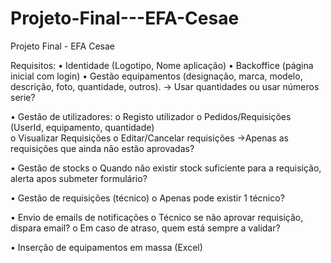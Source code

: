# Projeto-Final---EFA-Cesae
Projeto Final - EFA Cesae

Requisitos: 
•	Identidade (Logotipo, Nome aplicação)
•	Backoffice (página inicial com login)
•	Gestão equipamentos (designação, marca, modelo, descrição, foto, quantidade, outros). -> Usar quantidades ou usar números serie?

•	Gestão de utilizadores:
o	Registo utilizador
o	Pedidos/Requisições   (UserId, equipamento, quantidade)  
o	Visualizar Requisições
o	Editar/Cancelar requisições ->Apenas as requisições que ainda não estão aprovadas?

•	Gestão de stocks
o	Quando não existir stock suficiente para a requisição, alerta apos submeter formulário?

•	Gestão de requisições (técnico)
o	Apenas pode existir 1 técnico?

•	Envio de emails de notificações
o	Técnico se não aprovar requisição, dispara email?
o	Em caso de atraso, quem está sempre a validar?

•	Inserção de equipamentos em massa (Excel)
